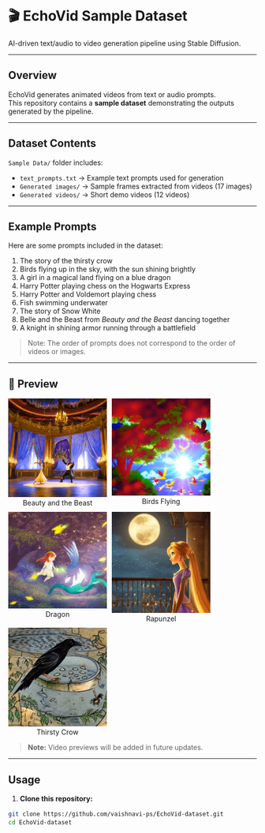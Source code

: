 # 🎬 EchoVid Sample Dataset

AI-driven text/audio to video generation pipeline using Stable Diffusion.

---

## Overview

EchoVid generates animated videos from text or audio prompts.  
This repository contains a **sample dataset** demonstrating the outputs generated by the pipeline.

---

## Dataset Contents

`Sample Data/` folder includes:

- `text_prompts.txt` → Example text prompts used for generation  
- `Generated images/` → Sample frames extracted from videos (17 images)  
- `Generated videos/` → Short demo videos (12 videos)  

---

## Example Prompts

Here are some prompts included in the dataset:

1. The story of the thirsty crow  
2. Birds flying up in the sky, with the sun shining brightly  
3. A girl in a magical land flying on a blue dragon  
4. Harry Potter playing chess on the Hogwarts Express  
5. Harry Potter and Voldemort playing chess  
6. Fish swimming underwater  
7. The story of Snow White  
8. Belle and the Beast from *Beauty and the Beast* dancing together  
9. A knight in shining armor running through a battlefield

> Note: The order of prompts does not correspond to the order of videos or images.

---

## 📸 Preview

<div style="display: flex; flex-wrap: wrap; gap: 10px;">

  <figure style="margin: 0; text-align: center;">
    <img src="Preview/beauty%20and%20the%20besat.png" width="200" />
    <figcaption>Beauty and the Beast</figcaption>
  </figure>

  <figure style="margin: 0; text-align: center;">
    <img src="Preview/birds%20flying%20(2).png" width="200" />
    <figcaption>Birds Flying</figcaption>
  </figure>

  <figure style="margin: 0; text-align: center;">
    <img src="Preview/dragon%20img.png" width="200" />
    <figcaption>Dragon</figcaption>
  </figure>

  <figure style="margin: 0; text-align: center;">
    <img src="Preview/rapunzel.png" width="200" />
    <figcaption>Rapunzel</figcaption>
  </figure>

  <figure style="margin: 0; text-align: center;">
    <img src="Preview/thirsty%20crow.png" width="200" />
    <figcaption>Thirsty Crow</figcaption>
  </figure>

</div>

> **Note:** Video previews will be added in future updates.

---

## Usage

1. **Clone this repository:**
```bash
git clone https://github.com/vaishnavi-ps/EchoVid-dataset.git
cd EchoVid-dataset
